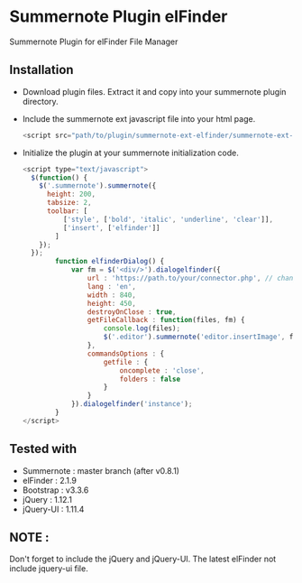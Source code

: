 # Summernote Plugin elFinder
Summernote Plugin for elFinder File Manager

## Installation
- Download plugin files. Extract it and copy into your summernote plugin directory.
- Include the summernote ext javascript file into your html page.

    ```javascript
    <script src="path/to/plugin/summernote-ext-elfinder/summernote-ext-elfinder.js"></script>
    ```


- Initialize the plugin at your summernote initialization code.

    ```javascript
    <script type="text/javascript">
      $(function() {
        $('.summernote').summernote({
          height: 200,
          tabsize: 2,
          toolbar: [
              ['style', ['bold', 'italic', 'underline', 'clear']],
              ['insert', ['elfinder']]
            ]
        });
      });
			function elfinderDialog() {
				var fm = $('<div/>').dialogelfinder({
					url : 'https://path.to/your/connector.php', // change with the url of your connector
					lang : 'en',
					width : 840,
					height: 450,
					destroyOnClose : true,
					getFileCallback : function(files, fm) {
						console.log(files);
						$('.editor').summernote('editor.insertImage', files.url);
					},
					commandsOptions : {
						getfile : {
						    oncomplete : 'close',
						    folders : false
						}
					}
				}).dialogelfinder('instance');
			}
    </script>
    ```

## Tested with
- Summernote : master branch (after v0.8.1)
- elFinder : 2.1.9
- Bootstrap : v3.3.6
- jQuery : 1.12.1
- jQuery-UI : 1.11.4

## NOTE :
Don't forget to include the jQuery and jQuery-UI. The latest elFinder not include jquery-ui file.

